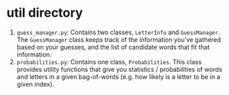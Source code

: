 # util directory

1. `guess_manager.py`: Contains two classes, `LetterInfo` and `GuessManager`. The   `GuessManager` class keeps track of the information you've gathered based on your guesses, and the list of candidate words that fit that information.
2. `probabilities.py`: Contains one class, `Probabilities`. This class provides utility functions that give you statistics / probabilities of words and letters in a given bag-of-words (e.g. how likely is a letter to be in a given index).
